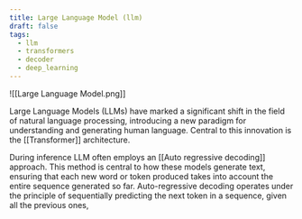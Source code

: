 ```yaml
---
title: Large Language Model (llm)
draft: false
tags:
  - llm
  - transformers
  - decoder
  - deep_learning
---
```

![[Large Language Model.png]] 


Large Language Models (LLMs) have marked a significant shift in the field of natural language processing, introducing a new paradigm for understanding and generating human language. Central to this innovation is the [[Transformer]] architecture.


During inference LLM often employs an [[Auto regressive decoding]] approach. This method is central to how these models generate text, ensuring that each new word or token produced takes into account the entire sequence generated so far. Auto-regressive decoding operates under the principle of sequentially predicting the next token in a sequence, given all the previous ones,
